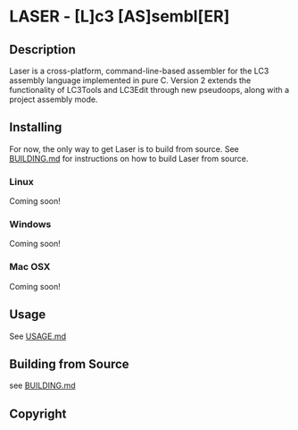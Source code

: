 # LASER - [**L**]c3 [**AS**]sembl[**ER**]

## Description

Laser is a cross-platform, command-line-based assembler for the LC3 assembly 
language implemented in pure C. Version 2 extends the functionality of LC3Tools 
and LC3Edit through new pseudoops, along with a project assembly mode.

## Installing

For now, the only way to get Laser is to build from source. See 
[BUILDING.md](BUILDING.md) for instructions on how to build Laser from source.

### Linux

Coming soon!

### Windows

Coming soon!

### Mac OSX

Coming soon!

## Usage

See [USAGE.md](USAGE.md)

## Building from Source

see [BUILDING.md](BUILDING.md)

## Copyright